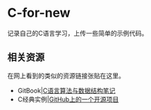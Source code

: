 # C-for-new
记录自己的C语言学习，上传一些简单的示例代码。

相关资源
------
在网上看到的类似的资源链接张贴在这里。
- GitBook|[C语言算法与数据结构笔记](https://alihanniba.gitbooks.io/c/content/)
- C经典实例|[GitHub上的一个开源项目](https://github.com/Mzzopublic/C)

